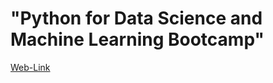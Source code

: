 # "Python for Data Science and Machine Learning Bootcamp"
[Web-Link](https://www.udemy.com/python-for-data-science-and-machine-learning-bootcamp/)
